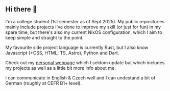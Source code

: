 ## Hi there 👋

I'm a college student (1st semester as of Sept 2025). My public repositories mainly include projects I've done to improve my skill (or just for fun) in my spare time, but there's also my current NixOS configuration, which I aim to keep simple and straight to the point.

My favourite side project language is currently Rust, but I also know Javascript (+CSS, HTML; TS, Astro), Python and Dart.

Check out my [personal webpage](https://ahi.pages.dev) which I seldom update but which includes my projects as well as a little bit more info about me.

I can communicate in English & Czech well and I can undestand a bit of German (roughly at CEFR B1+ level).
<!--
**ahi6/ahi6** is a ✨ _special_ ✨ repository because its `README.md` (this file) appears on your GitHub profile.

Here are some ideas to get you started:

- 🔭 I’m currently working on ...
- 🌱 I’m currently learning ...
- 👯 I’m looking to collaborate on ...
- 🤔 I’m looking for help with ...
- 💬 Ask me about ...
- 📫 How to reach me: ...
- 😄 Pronouns: ...
- ⚡ Fun fact: ...
-->
